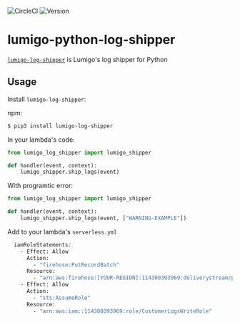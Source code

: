 ![CircleCI](https://circleci.com/gh/lumigo-io/lumigo-python-log-shipper/tree/master.svg?style=svg&circle-token=82bcda94717aed3dc5068e1643922ffc0ad039c6)
![Version](https://badge.fury.io/py/lumigo-log-shipper.svg)
# lumigo-python-log-shipper

[`lumigo-log-shipper`](https://pypi.org/project/lumigo-log-shipper/) is Lumigo's log shipper for Python

## Usage 

Install `lumigo-log-shipper`:

npm: 
~~~bash
$ pip3 install lumigo-log-shipper
~~~

In your lambda's code: 
~~~python
from lumigo_log_shipper import lumigo_shipper

def handler(event, context):
    lumigo_shipper.ship_logs(event)
~~~

With programtic error:
~~~python
from lumigo_log_shipper import lumigo_shipper

def handler(event, context):
    lumigo_shipper.ship_logs(event, ["WARNING-EXAMPLE"])
~~~
Add to your lambda's `serverless.yml`
```bash
  iamRoleStatements:
    - Effect: Allow
      Action:
        - "firehose:PutRecordBatch"
      Resource:
        - "arn:aws:firehose:[YOUR-REGION]:114300393969:deliverystream/prod_logs-edge-stfl_customer-logs-firehose"
    - Effect: Allow
      Action:
        - "sts:AssumeRole"
      Resource:
        - "arn:aws:iam::114300393969:role/CustomerLogsWriteRole"
```